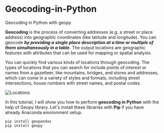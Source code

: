 # Geocoding-in-Python
Geocoding in Python with geopy

**Geocoding** is the process of converting addresses (e.g. a street or place address) into geographic coordinates (like latitude and longitude). You can geocode ***by providing a single place description at a time or multiple of them simultaneously in a table***. The output locations are geographic features with attributes that can be used for mapping or spatial analysis.

You can quickly find various kinds of locations through geocoding. The types of locations that you can search for include points of interest or names from a gazetteer, like mountains, bridges, and stores and addresses, which can come in a variety of styles and formats, including street intersections, house numbers with street names, and postal codes.

![Locations](https://nascenia.com/wp-content/uploads/2021/02/google-maps-track13.png)

In this tutorial, I will show you how to perform **geocoding in Python** with the help of Geopy library. Let's install these libraries with **Pip** if you have already Anaconda environment setup.

```
pip install geopandas
pip install geopy
```
